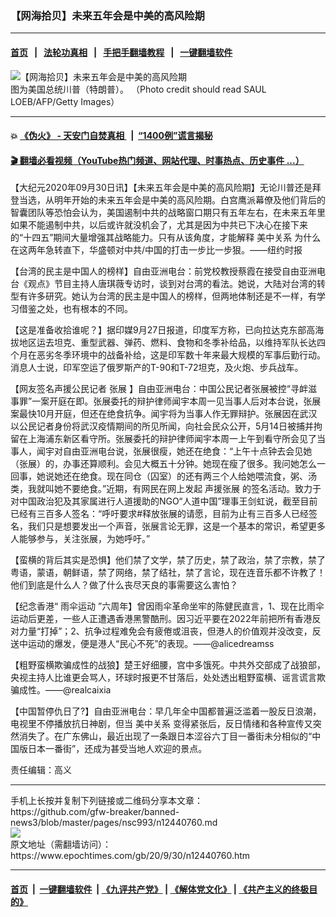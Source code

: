 ### 【网海拾贝】未来五年会是中美的高风险期
------------------------

#### [首页](https://github.com/gfw-breaker/banned-news3/blob/master/README.md) &nbsp;&nbsp;|&nbsp;&nbsp; [法轮功真相](https://github.com/begood0513/basic/blob/master/README.md)  &nbsp;&nbsp;|&nbsp;&nbsp; [手把手翻墙教程](https://github.com/gfw-breaker/guides/wiki)  &nbsp;&nbsp;|&nbsp;&nbsp; [一键翻墙软件](https://github.com/gfw-breaker/nogfw/blob/master/README.md)  



<div><img alt="【网海拾贝】未来五年会是中美的高风险期" class="attachment-djy_600_400 size-djy_600_400 wp-post-image" src="https://i.epochtimes.com/assets/uploads/2020/09/GettyImages-887095856-600x400.jpg"/>
<div class="caption">
 图为美国总统川普（特朗普）。 （Photo credit should read SAUL LOEB/AFP/Getty Images）
</div></div><hr/>

#### 💥 [《伪火》 - 天安门自焚真相 ](http://158.247.195.190:10000/videos/blog/weihuo.html)&nbsp; |&nbsp; [“1400例”谎言揭秘  ](http://158.247.195.190:10000/videos/blog/jiexi1400.html)

#### [ 🎬  翻墙必看视频（YouTube热门频道、网站代理、时事热点、历史事件 ...）](https://github.com/gfw-breaker/links/blob/master/banned.md)

<div><p>
 【大纪元2020年09月30日讯】【未来五年会是中美的高风险期】无论川普还是拜登当选，从明年开始的未来五年会是中美的高风险期。白宫鹰派幕僚及他们背后的智囊团队等恐怕会认为，美国遏制中共的战略窗口期只有五年左右，在未来五年里如果不能遏制中共，以后或许就没机会了，尤其是因为中共已下决心在接下来的“十四五”期间大量增强其战略能力。只有从该角度，才能解释
 <ok href="https://www.epochtimes.com/gb/tag/%E7%BE%8E%E4%B8%AD%E5%85%B3%E7%B3%BB.html">
  美中关系
 </ok>
 为什么在这两年急转直下，华盛顿对中共/中国的打击一步比一步狠。——纽约时报
</p>
<p>
 【台湾的民主是中国人的榜样】自由亚洲电台：前党校教授蔡霞在接受自由亚洲电台《观点》节目主持人唐琪薇专访时，谈到对台湾的看法。她说，大陆对台湾的转型有许多研究。她认为台湾的民主是中国人的榜样，但两地体制还是不一样，有学习借鉴之处，也有根本的不同。
</p>
<p>
 【这是准备收拾谁呢？】据印媒9月27日报道，印度军方称，已向拉达克东部高海拔地区运去坦克、重型武器、弹药、燃料、食物和冬季补给品，以维持军队长达四个月在恶劣冬季环境中的战备补给，这是印军数十年来最大规模的军事后勤行动。消息人士说，印军空运了俄罗斯产的T-90和T-72坦克，及火炮、步兵战车。
</p>
<p>
 【网友签名声援公民记者
 <ok href="https://www.epochtimes.com/gb/tag/%E5%BC%A0%E5%B1%95.html">
  张展
 </ok>
 】自由亚洲电台：中国公民记者张展被控“寻衅滋事罪”一案开庭在即。张展委托的辩护律师闻宇本周一见当事人后对本台说，张展案最快10月开庭，但还在绝食抗争。闻宇将为当事人作无罪辩护。张展因在武汉以公民记者身份将武汉疫情期间的所见所闻，向社会民众公开，5月14日被捕并拘留在上海浦东新区看守所。张展委托的辩护律师闻宇本周一上午到看守所会见了当事人，闻宇对自由亚洲电台说，张展很瘦，她还在绝食：“上午十点钟去会见她（张展）的，办事还算顺利。会见大概五十分钟。她现在瘦了很多。我问她怎么一回事，她说她还在绝食。现在同仓（囚室）的还有两三个人给她喂流食，粥、汤类，我就叫她不要绝食。”近期，有网民在网上发起
 <ok href="https://www.epochtimes.com/gb/tag/%E5%A3%B0%E6%8F%B4%E5%BC%A0%E5%B1%95.html">
  声援张展
 </ok>
 的签名活动。致力于对中国政治犯及其家属进行人道援助的NGO“人道中国”理事王剑虹说，截至目前已经有三百多人签名：“呼吁要求#释放张展的请愿，目前为止有三百多人已经签名，我们只是想要发出一个声音，张展言论无罪，这是一个基本的常识，希望更多人能够参与，关注张展，为她呼吁。”
</p>
<p>
 【蛮横的背后其实是恐惧】他们禁了文学，禁了历史，禁了政治，禁了宗教，禁了粤语，蒙语，朝鲜语，禁了网络，禁了结社，禁了言论，现在连音乐都不许教了！他们到底是什么人？做了什么丧尽天良的事需要这么害怕？
</p>
<p>
 【纪念香港“
 <ok href="https://www.epochtimes.com/gb/tag/%E9%9B%A8%E4%BC%9E%E8%BF%90%E5%8A%A8.html">
  雨伞运动
 </ok>
 ”六周年】曾因雨伞革命坐牢的陈健民直言，1、现在比雨伞运动后更差，一些人正遭遇香港黑警酷刑。因习近平要在2022年前把所有香港反对力量“打掉”；2、抗争过程难免会有疲倦或沮丧，但港人的价值观并没改变，反送中运动的爆发，便是港人“民心不死”的表现。——@alicedreamss
</p>
<p>
 【粗野蛮横欺骗成性的战狼】楚王好细腰，宫中多饿死。中共外交部成了战狼部，央视主持人比谁更会骂人，环球时报更不甘落后，处处透出粗野蛮横、谣言谎言欺骗成性。——@realcaixia
</p>
<p>
 【中国暂停仇日了?】自由亚洲电台：早几年全中国都普遍泛滥着一股反日浪潮，电视里不停播放抗日神剧，但当
 <ok href="https://www.epochtimes.com/gb/tag/%E7%BE%8E%E4%B8%AD%E5%85%B3%E7%B3%BB.html">
  美中关系
 </ok>
 变得紧张后，反日情绪和各种宣传又突然消失了。在广东佛山，最近出现了一条跟日本涩谷六丁目一番街未分相似的“中国版日本一番街”，还成为甚受当地人欢迎的景点。
</p>
<p>
 责任编辑：高义
</p>
</div>
<hr/>
手机上长按并复制下列链接或二维码分享本文章：<br/>
https://github.com/gfw-breaker/banned-news3/blob/master/pages/nsc993/n12440760.md <br/>
<a href='https://github.com/gfw-breaker/banned-news3/blob/master/pages/nsc993/n12440760.md'><img src='https://github.com/gfw-breaker/banned-news3/blob/master/pages/nsc993/n12440760.md.png'/></a> <br/>
原文地址（需翻墙访问）：https://www.epochtimes.com/gb/20/9/30/n12440760.htm


------------------------
#### [首页](https://github.com/gfw-breaker/banned-news3/blob/master/README.md) &nbsp;|&nbsp; [一键翻墙软件](https://github.com/gfw-breaker/nogfw/blob/master/README.md) &nbsp;| [《九评共产党》](https://github.com/gfw-breaker/9ping.md/blob/master/README.md#九评之一评共产党是什么) | [《解体党文化》](https://github.com/gfw-breaker/jtdwh.md/blob/master/README.md) | [《共产主义的终极目的》](https://github.com/gfw-breaker/gczydzjmd.md/blob/master/README.md)


<img src='http://gfw-breaker.win/banned-news3/pages/nsc993/n12440760.md' width='0px' height='0px'/>
